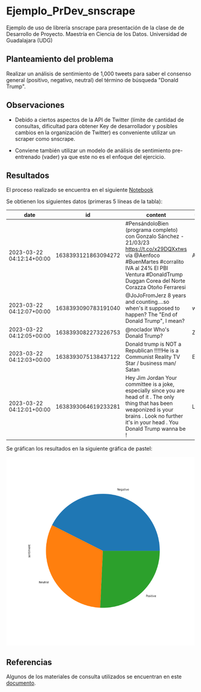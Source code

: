 # Ejemplo_PrDev_snscrape
Ejemplo de uso de librería snscrape para presentación de la clase de de Desarrollo de Proyecto. Maestría en Ciencia de los Datos. Universidad de Guadalajara (UDG)

## Planteamiento del problema

Realizar un análisis de sentimiento de 1,000 tweets para saber el consenso general (positivo, negativo, neutral) del término de búsqueda "Donald Trump".

## Observaciones

- Debido a ciertos aspectos de la API de Twitter (límite de cantidad de consultas, dificultad para obtener Key de desarrollador y posibles cambios en la organización de Twitter) es conveniente utilizar un scraper como snscrape.

- Conviene también utilizar un modelo de análisis de sentimiento pre-entrenado (vader)  ya que este no es el enfoque del ejercicio.

## Resultados

El proceso realizado se encuentra en el siguiente [Notebook](src/snscrape_sentimiento_trump.ipynb)

Se obtienen los siguientes datos (primeras 5 líneas de la tabla):

|date                     |id                 |content                                                                                                                                                                                                                                                                                                            |username       |like_count|retweet_count|
|-------------------------|-------------------|-------------------------------------------------------------------------------------------------------------------------------------------------------------------------------------------------------------------------------------------------------------------------------------------------------------------|---------------|----------|-------------|
|2023-03-22 04:12:14+00:00|1638393121863094272|#PensándoloBien (programa completo) con Gonzalo Sánchez - 21/03/23 https://t.co/x29DQXxtws vía @Aenfoco #BuenMartes #corralito IVA al 24% El PBI Ventura #DonaldTrump Duggan Corea del Norte Corazza Otoño Ferraresi                                                                                               |Aenfoco        |0         |0            |
|2023-03-22 04:12:07+00:00|1638393090783191040|@JoJoFromJerz 8 years and counting....so when's it supposed to happen?  The "End of Donald Trump", I mean?                                                                                                                                                                                                         |whipplewart    |0         |0            |
|2023-03-22 04:12:05+00:00|1638393082273226753|@noclador Who's Donald Trump?                                                                                                                                                                                                                                                                                      |Zatananas      |0         |0            |
|2023-03-22 04:12:03+00:00|1638393075138437122|Donald trump is NOT a Republican !!!!!He is a Communist Reality TV Star / business man/ Satan                                                                                                                                                                                                                      |EricaGotcha    |0         |0            |
|2023-03-22 04:12:01+00:00|1638393064619233281|Hey Jim Jordan Your committee is a joke, especially since you are head of it . The only thing that has been weaponized is your brains . Look no further it's in your head . You Donald Trump wanna be !                                                                                                            |LKaye2         |0         |0            |

Se gráfican los resultados en la siguiente gráfica de pastel:

![](results/pie.png)

## Referencias

Algunos de los materiales de consulta utilizados se encuentran en este [documento](doc/Referencias.md).
